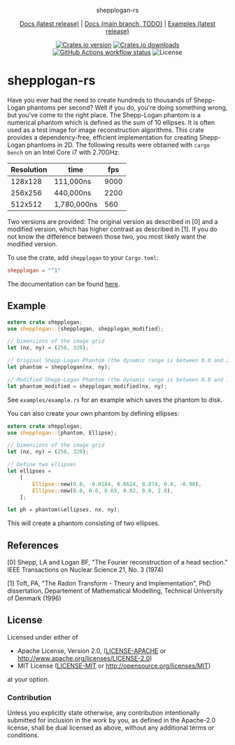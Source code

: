 <p align="center">
    shepplogan-rs
</p>

<p align="center">
  <a href="https://docs.rs/shepplogan-rs">Docs (latest release)</a>
  |
  <a href="https://stefan-k.github.io/shepplogan-rs/shepplogan-rs/">Docs (main branch, TODO)</a>
  |
  <a href="https://github.com/stefan-k/shepplogan-rs/tree/main/examples">Examples (latest release)</a>
</p>

<p align="center">
  <a href="https://crates.io/crates/shepplogan"
    ><img
      src="https://img.shields.io/crates/v/shepplogan?style=flat-square"
      alt="Crates.io version"
  /></a>
  <a href="https://crates.io/crates/shepplogan"
    ><img
      src="https://img.shields.io/crates/d/shepplogan?style=flat-square"
      alt="Crates.io downloads"
  /></a>
  <a href="https://github.com/stefan-k/shepplogan-rs/actions"
    ><img
      src="https://img.shields.io/github/workflow/status/stefan-k/shepplogan-rs/shepplogan/main?label=shepplogan CI&style=flat-square"
      alt="GitHub Actions workflow status"
  /></a>
  <img
    src="https://img.shields.io/crates/l/shepplogan?style=flat-square"
    alt="License"
  />
</p>


# shepplogan-rs

Have you ever had the need to create hundreds to thousands of Shepp-Logan phantoms per second?
Well if you do, you're doing something wrong, but you've come to the right place.
The Shepp-Logan phantom is a numerical phantom which is defined as the sum of 10 ellipses. It
is often used as a test image for image reconstruction algorithms.
This crate provides a dependency-free, efficient implementation for creating Shepp-Logan
phantoms in 2D. 
The following results were obtained with `cargo bench` on an Intel Core i7 with 2.70GHz:

Resolution | time        | fps   
-----------|-------------|------ 
128x128    |   111,000ns | 9000  
256x256    |   440,000ns | 2200  
512x512    | 1,780,000ns |  560  

Two versions are provided: The original version as described in [0] and a modified version,
which has higher contrast as described in [1]. If you do not know the difference between those
two, you most likely want the modified version.

To use the crate, add `shepplogan` to your `Cargo.toml`:

```toml
shepplogan = "^1"
```

The documentation can be found [here](https://stefan-k.github.io/shepplogan-rs/shepplogan/).
 
## Example

```rust
extern crate shepplogan;
use shepplogan::{shepplogan, shepplogan_modified};

// Dimensions of the image grid
let (nx, ny) = (256, 320);

// Original Shepp-Logan Phantom (the dynamic range is between 0.0 and 2.0)
let phantom = shepplogan(nx, ny);

// Modified Shepp-Logan Phantom (the dynamic range is between 0.0 and 1.0)
let phantom_modified = shepplogan_modified(nx, ny);
```

See `examples/example.rs` for an example which saves the phantom to disk.

You can also create your own phantom by defining ellipses:

```rust
extern crate shepplogan;
use shepplogan::{phantom, Ellipse};

// Dimensions of the image grid
let (nx, ny) = (256, 320);

// Define two ellipses
let ellipses = 
    [
        Ellipse::new(0.0, -0.0184, 0.6624, 0.874, 0.0, -0.98),
        Ellipse::new(0.0, 0.0, 0.69, 0.92, 0.0, 2.0),
    ];

let ph = phantom(&ellipses, nx, ny);
```

This will create a phantom consisting of two ellipses.

## References

[0] Shepp, LA and Logan BF, "The Fourier reconstruction of a head section." IEEE Transactions
on Nuclear Science 21, No. 3 (1974)

[1] Toft, PA, "The Radon Transform - Theory and Implementation", PhD dissertation, Departement
of Mathematical Modelling, Technical University of Denmark (1996)


## License

Licensed under either of

 - Apache License, Version 2.0, ([LICENSE-APACHE](https://github.com/stefan-k/shepplogan-rs/blob/main/LICENSE-APACHE) or <http://www.apache.org/licenses/LICENSE-2.0>)
 - MIT License ([LICENSE-MIT](https://github.com/stefan-k/shepplogan-rs/blob/main/LICENSE-MIT) or <http://opensource.org/licenses/MIT>)

at your option.

### Contribution

Unless you explicitly state otherwise, any contribution intentionally submitted for inclusion in the work by you, as defined in the Apache-2.0 license, shall be dual licensed as above, without any additional terms or conditions.

